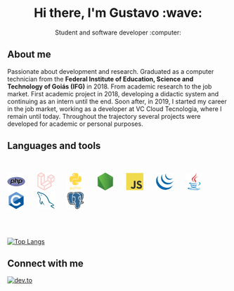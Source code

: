 <h1 align="center">Hi there, I'm Gustavo :wave:</h1>

<p align="center">Student and software developer :computer:</p>

## About me

Passionate about development and research. Graduated as a computer technician from the **Federal Institute of Education, Science and Technology of Goiás (IFG)** in 2018. From academic research to the job market. First academic project in 2018, developing a didactic system and continuing as an intern until the end. Soon after, in 2019, I started my career in the job market, working as a developer at VC Cloud Tecnologia, where I remain until today. Throughout the trajectory several projects were developed for academic or personal purposes.

## Languages and tools

<br>

<a href="https://www.php.net/" target="_blank" rel="noreferrer"><img src="https://raw.githubusercontent.com/devicons/devicon/master/icons/php/php-original.svg" alt="php" width="40" height="40" /></a>
&nbsp;&nbsp;&nbsp;&nbsp;&nbsp;
<a href="https://laravel.com/" target="_blank" rel="noreferrer"><img src="https://raw.githubusercontent.com/devicons/devicon/master/icons/laravel/laravel-line.svg" alt="laravel" width="40" height="40" /></a>
&nbsp;&nbsp;&nbsp;&nbsp;&nbsp;
<a href="https://www.python.org/" target="_blank" rel="noreferrer"><img src="https://raw.githubusercontent.com/devicons/devicon/master/icons/python/python-plain-wordmark.svg" alt="python" width="40" height="40" /></a>
&nbsp;&nbsp;&nbsp;&nbsp;&nbsp;
<a href="https://nodejs.org/en/" target="_blank" rel="noreferrer"><img src="https://raw.githubusercontent.com/devicons/devicon/master/icons/nodejs/nodejs-original.svg" alt="nodejs" width="40" height="40" /></a>
&nbsp;&nbsp;&nbsp;&nbsp;&nbsp;
<a href="https://developer.mozilla.org/pt-BR/docs/Web/JavaScript" target="_blank" rel="noreferrer"><img src="https://raw.githubusercontent.com/devicons/devicon/master/icons/javascript/javascript-original.svg" alt="javascript" width="40" height="40" /></a>
&nbsp;&nbsp;&nbsp;&nbsp;&nbsp;
<a href="https://jquery.com/" target="_blank" rel="noreferrer"><img src="https://raw.githubusercontent.com/devicons/devicon/master/icons/jquery/jquery-original.svg" alt="jquery" width="40" height="40" /></a>
&nbsp;&nbsp;&nbsp;&nbsp;&nbsp;
<a href="https://www.java.com/pt-BR/" target="_blank" rel="noreferrer"><img src="https://raw.githubusercontent.com/devicons/devicon/master/icons/java/java-original.svg" alt="java" width="40" height="40" /></a>
&nbsp;&nbsp;&nbsp;&nbsp;&nbsp;
<a href="#!" target="_blank" rel="noreferrer"><img src="https://raw.githubusercontent.com/devicons/devicon/master/icons/c/c-original.svg" alt="c" width="40" height="40" /></a>
&nbsp;&nbsp;&nbsp;&nbsp;&nbsp;
<a href="https://www.mysql.com/" target="_blank" rel="noreferrer"><img src="https://raw.githubusercontent.com/devicons/devicon/master/icons/mysql/mysql-original.svg" alt="mysql" width="40" height="40" /></a>
&nbsp;&nbsp;&nbsp;&nbsp;&nbsp;
<a href="https://www.postgresql.org/" target="_blank" rel="noreferrer"><img src="https://raw.githubusercontent.com/devicons/devicon/master/icons/postgresql/postgresql-original.svg" alt="postgresql" width="40" height="40" /></a>

<br>
<br>

[![Top Langs](https://github-readme-stats-ztrs-git-master-panacaqui.vercel.app/api/top-langs/?username=panacaqui&layout=compact&theme=radical)](https://github.com/anuraghazra/github-readme-stats)

<!-- [![Anurag's GitHub stats](https://github-readme-stats.vercel.app/api?username=panacaqui&show_icons=true&theme=radical)](https://github.com/anuraghazra/github-readme-stats) -->

## Connect with me

[![dev.to](https://img.shields.io/static/v1?label=dev.to&message=Gustavo&color=7159c1&style=for-the-badge&logo=dev.to)](https://dev.to/panacaqui)
